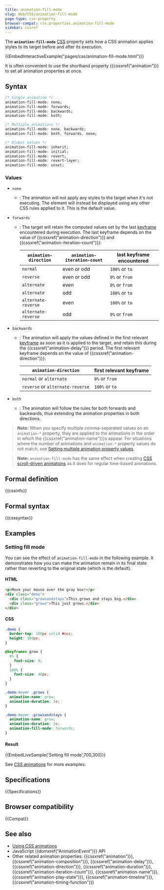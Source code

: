 ```yaml
---
title: animation-fill-mode
slug: Web/CSS/animation-fill-mode
page-type: css-property
browser-compat: css.properties.animation-fill-mode
sidebar: cssref
---
```



The **`animation-fill-mode`** [CSS](/en-US/docs/Web/CSS) property sets how a CSS animation applies styles to its target before and after its execution.

{{EmbedInteractiveExample("pages/css/animation-fill-mode.html")}}

It is often convenient to use the shorthand property {{cssxref("animation")}} to set all animation properties at once.

## Syntax

```css
/* Single animation */
animation-fill-mode: none;
animation-fill-mode: forwards;
animation-fill-mode: backwards;
animation-fill-mode: both;

/* Multiple animations */
animation-fill-mode: none, backwards;
animation-fill-mode: both, forwards, none;

/* Global values */
animation-fill-mode: inherit;
animation-fill-mode: initial;
animation-fill-mode: revert;
animation-fill-mode: revert-layer;
animation-fill-mode: unset;
```

### Values

- `none`
  - : The animation will not apply any styles to the target when it's not executing. The element will instead be displayed using any other CSS rules applied to it. This is the default value.
- `forwards`

  - : The target will retain the computed values set by the last [keyframe](/en-US/docs/Web/CSS/@keyframes) encountered during execution. The last keyframe depends on the value of {{cssxref("animation-direction")}} and {{cssxref("animation-iteration-count")}}:

    | `animation-direction` | `animation-iteration-count` | last keyframe encountered |
    | --------------------- | --------------------------- | ------------------------- |
    | `normal`              | even or odd                 | `100%` or `to`            |
    | `reverse`             | even or odd                 | `0%` or `from`            |
    | `alternate`           | even                        | `0%` or `from`            |
    | `alternate`           | odd                         | `100%` or `to`            |
    | `alternate-reverse`   | even                        | `100%` or `to`            |
    | `alternate-reverse`   | odd                         | `0%` or `from`            |

- `backwards`

  - : The animation will apply the values defined in the first relevant [keyframe](/en-US/docs/Web/CSS/@keyframes) as soon as it is applied to the target, and retain this during the {{cssxref("animation-delay")}} period. The first relevant keyframe depends on the value of {{cssxref("animation-direction")}}:

    | `animation-direction`            | first relevant keyframe |
    | -------------------------------- | ----------------------- |
    | `normal` or `alternate`          | `0%` or `from`          |
    | `reverse` or `alternate-reverse` | `100%` or `to`          |

- `both`
  - : The animation will follow the rules for both forwards and backwards, thus extending the animation properties in both directions.

> **Note:** When you specify multiple comma-separated values on an `animation-*` property, they are applied to the animations in the order in which the {{cssxref("animation-name")}}s appear. For situations where the number of animations and `animation-*` property values do not match, see [Setting multiple animation property values](/en-US/docs/Web/CSS/CSS_animations/Using_CSS_animations#setting_multiple_animation_property_values).

> **Note:** `animation-fill-mode` has the same effect when creating [CSS scroll-driven animations](/en-US/docs/Web/CSS/CSS_scroll-driven_animations) as it does for regular time-based animations.

## Formal definition

{{cssinfo}}

## Formal syntax

{{csssyntax}}

## Examples

### Setting fill mode

You can see the effect of `animation-fill-mode` in the following example. It demonstrates how you can make the animation remain in its final state rather than reverting to the original state (which is the default).

#### HTML

```html
<p>Move your mouse over the gray box!</p>
<div class="demo">
  <div class="growsandstays">This grows and stays big.</div>
  <div class="grows">This just grows.</div>
</div>
```

#### CSS

```css
.demo {
  border-top: 100px solid #ccc;
  height: 300px;
}

@keyframes grow {
  0% {
    font-size: 0;
  }
  100% {
    font-size: 40px;
  }
}

.demo:hover .grows {
  animation-name: grow;
  animation-duration: 3s;
}

.demo:hover .growsandstays {
  animation-name: grow;
  animation-duration: 3s;
  animation-fill-mode: forwards;
}
```

#### Result

{{EmbedLiveSample('Setting fill mode',700,300)}}

See [CSS animations](/en-US/docs/Web/CSS/CSS_animations/Using_CSS_animations) for more examples.

## Specifications

{{Specifications}}

## Browser compatibility

{{Compat}}

## See also

- [Using CSS animations](/en-US/docs/Web/CSS/CSS_animations/Using_CSS_animations)
- JavaScript {{domxref("AnimationEvent")}} API
- Other related animation properties: {{cssxref("animation")}}, {{cssxref("animation-composition")}}, {{cssxref("animation-delay")}}, {{cssxref("animation-direction")}}, {{cssxref("animation-duration")}}, {{cssxref("animation-iteration-count")}}, {{cssxref("animation-name")}}, {{cssxref("animation-play-state")}}, {{cssxref("animation-timeline")}}, {{cssxref("animation-timing-function")}}
